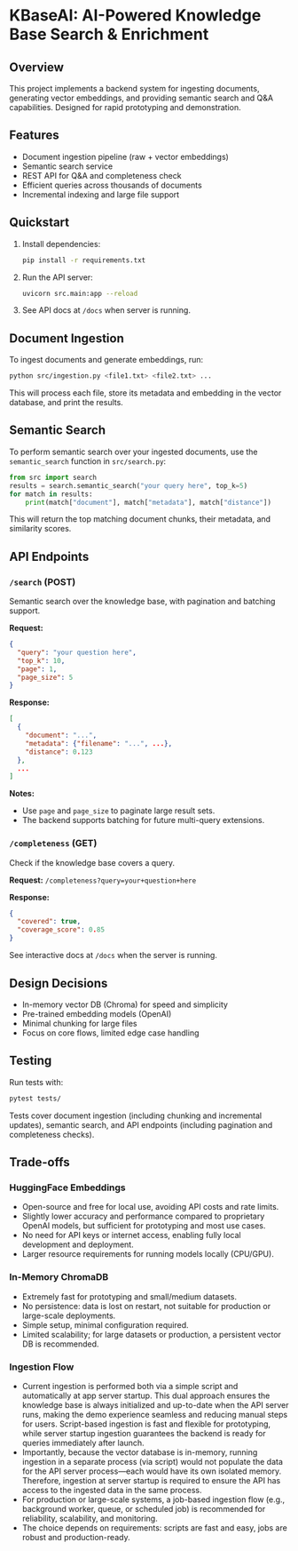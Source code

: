 # KBaseAI: AI-Powered Knowledge Base Search & Enrichment

## Overview
This project implements a backend system for ingesting documents, generating vector embeddings, and providing semantic search and Q&A capabilities. Designed for rapid prototyping and demonstration.

## Features
- Document ingestion pipeline (raw + vector embeddings)
- Semantic search service
- REST API for Q&A and completeness check
- Efficient queries across thousands of documents
- Incremental indexing and large file support

## Quickstart
1. Install dependencies:
   ```bash
   pip install -r requirements.txt
   ```
2. Run the API server:
   ```bash
   uvicorn src.main:app --reload
   ```
3. See API docs at `/docs` when server is running.

## Document Ingestion
To ingest documents and generate embeddings, run:
```bash
python src/ingestion.py <file1.txt> <file2.txt> ...
```
This will process each file, store its metadata and embedding in the vector database, and print the results.

## Semantic Search
To perform semantic search over your ingested documents, use the `semantic_search` function in `src/search.py`:

```python
from src import search
results = search.semantic_search("your query here", top_k=5)
for match in results:
    print(match["document"], match["metadata"], match["distance"])
```
This will return the top matching document chunks, their metadata, and similarity scores.

## API Endpoints


### `/search` (POST)
Semantic search over the knowledge base, with pagination and batching support.

**Request:**
```json
{
  "query": "your question here",
  "top_k": 10,
  "page": 1,
  "page_size": 5
}
```

**Response:**
```json
[
  {
    "document": "...",
    "metadata": {"filename": "...", ...},
    "distance": 0.123
  },
  ...
]
```

**Notes:**
- Use `page` and `page_size` to paginate large result sets.
- The backend supports batching for future multi-query extensions.

### `/completeness` (GET)
Check if the knowledge base covers a query.

**Request:**
`/completeness?query=your+question+here`

**Response:**
```json
{
  "covered": true,
  "coverage_score": 0.85
}
```

See interactive docs at `/docs` when the server is running.

## Design Decisions
- In-memory vector DB (Chroma) for speed and simplicity
- Pre-trained embedding models (OpenAI)
- Minimal chunking for large files
- Focus on core flows, limited edge case handling

## Testing
Run tests with:
```bash
pytest tests/
```
Tests cover document ingestion (including chunking and incremental updates), semantic search, and API endpoints (including pagination and completeness checks).

## Trade-offs

### HuggingFace Embeddings

- Open-source and free for local use, avoiding API costs and rate limits.
- Slightly lower accuracy and performance compared to proprietary OpenAI models, but sufficient for prototyping and most use cases.
- No need for API keys or internet access, enabling fully local development and deployment.
- Larger resource requirements for running models locally (CPU/GPU).

### In-Memory ChromaDB

- Extremely fast for prototyping and small/medium datasets.
- No persistence: data is lost on restart, not suitable for production or large-scale deployments.
- Simple setup, minimal configuration required.
- Limited scalability; for large datasets or production, a persistent vector DB is recommended.

### Ingestion Flow

- Current ingestion is performed both via a simple script and automatically at app server startup. This dual approach ensures the knowledge base is always initialized and up-to-date when the API server runs, making the demo experience seamless and reducing manual steps for users. Script-based ingestion is fast and flexible for prototyping, while server startup ingestion guarantees the backend is ready for queries immediately after launch.
- Importantly, because the vector database is in-memory, running ingestion in a separate process (via script) would not populate the data for the API server process—each would have its own isolated memory. Therefore, ingestion at server startup is required to ensure the API has access to the ingested data in the same process.
- For production or large-scale systems, a job-based ingestion flow (e.g., background worker, queue, or scheduled job) is recommended for reliability, scalability, and monitoring.
- The choice depends on requirements: scripts are fast and easy, jobs are robust and production-ready.